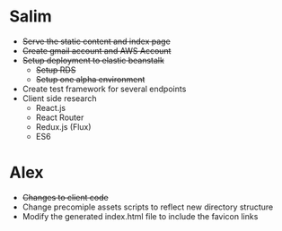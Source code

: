 # Salim
* ~~Serve the static content and index page~~
* ~~Create gmail account and AWS Account~~
* ~~Setup deployment to elastic beanstalk~~
  * ~~Setup RDS~~
  * ~~Setup one alpha environment~~
* Create test framework for several endpoints
* Client side research
  * React.js
  * React Router
  * Redux.js (Flux)
  * ES6

# Alex
* ~~Changes to client code~~
* Change precomiple assets scripts to reflect new directory structure
* Modify the generated index.html file to include the favicon links
